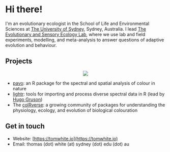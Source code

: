 # Hi there!

I'm an evolutionary ecologist in the School of Life and Environmental Sciences at [The University of Sydney](https://www.sydney.edu.au), Sydney, Australia. I lead [The Evolutionary and Sensory Ecology Lab](http://tomwhite.io), where we use lab and field experiments, modelling, and meta-analysis to answer questions of adaptive evolution and behaviour. 

## Projects

<p align="center">
  <img src="https://user-images.githubusercontent.com/6053453/111086145-c13f9b00-856e-11eb-9c0c-1ae4db00283f.gif" />
</p>

- [pavo](http://pavo.colrverse.com): an R package for the spectral and spatial analysis of colour in nature
- [lightr](http://lightr.colrverse.com): tools for importing and process diverse spectral data in R (lead by [Hugo Gruson](https://www.normalesup.org/~hgruson/))
- The [colRverse](https://colrverse.com): a growing community of packages for understanding the physiology, ecology, and evolution of biological colouration

## Get in touch

- Website: [https://tomwhite.io](https://tomwhite.io)
- Email: thomas (dot) white (at) sydney (dot) edu (dot) au 
